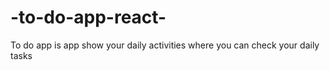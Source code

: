 # -to-do-app-react-
To do app is app show your daily activities where you can check your daily tasks
